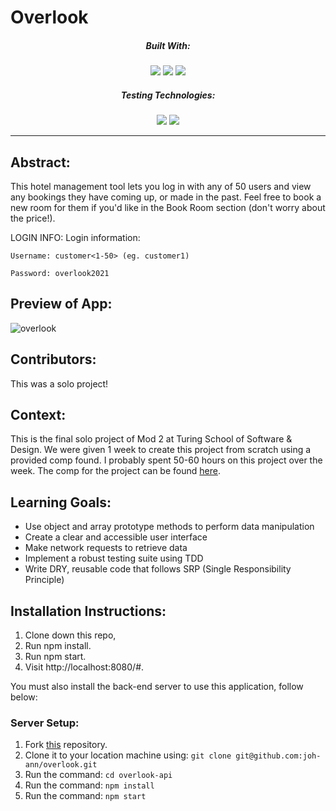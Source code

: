 # Overlook
<div align="center">
  
##### Built With:
  <img src="https://img.shields.io/badge/JavaScript-323330?style=for-the-badge&logo=javascript&logoColor=F7DF1E" /> <img src="https://img.shields.io/badge/CSS3-1572B6?style=for-the-badge&logo=css3&logoColor=white" /> <img src="https://img.shields.io/badge/HTML5-E34F26?style=for-the-badge&logo=html5&logoColor=white" />

##### Testing Technologies:
  <img src="https://img.shields.io/badge/-mocha-%238D6748?style=for-the-badge&logo=mocha&logoColor=white" /> <img src="https://img.shields.io/badge/chai-A30701?style=for-the-badge&logo=chai&logoColor=white" />
</div>

  -----
## Abstract:
This hotel management tool lets you log in with any of 50 users and view any bookings they have coming up, or made in the past. Feel free to book a new room for them if you'd like in the Book Room section (don't worry about the price!). 

LOGIN INFO: Login information:

```
Username: customer<1-50> (eg. customer1)

Password: overlook2021
```

## Preview of App:
![overlook](flashcardsreadme.gif)


## Contributors:
This was a solo project! 

## Context:
This is the final solo project of Mod 2 at Turing School of Software & Design. We were given 1 week to create this project from scratch using a provided comp found. I probably spent 50-60 hours on this project over the week. The comp for the project can be found [here](https://frontend.turing.edu/projects/overlook.html).

## Learning Goals:
- Use object and array prototype methods to perform data manipulation
- Create a clear and accessible user interface
- Make network requests to retrieve data
- Implement a robust testing suite using TDD
- Write DRY, reusable code that follows SRP (Single Responsibility Principle)

## Installation Instructions:
1. Clone down this repo,
2. Run npm install.
3. Run npm start.
4. Visit http://localhost:8080/#.

You must also install the back-end server to use this application, follow below:

### Server Setup:
1. Fork [this](https://github.com/turingschool-examples/overlook-api) repository.
2. Clone it to your location machine using: `git clone git@github.com:joh-ann/overlook.git`
3. Run the command: `cd overlook-api`
4. Run the command: `npm install`
5. Run the command: `npm start`